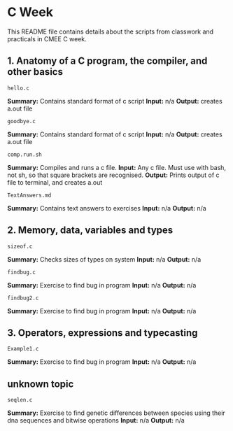 # C Week
This README file contains details about the scripts from classwork and practicals in CMEE C week.


## 1. Anatomy of a C program, the compiler, and other basics

    hello.c

**Summary:** Contains standard format of c script
**Input:** n/a
**Output:** creates a.out file

    goodbye.c

**Summary:** Contains standard format of c script
**Input:** n/a
**Output:** creates a.out file

    comp.run.sh

**Summary:** Compiles and runs a c file.
**Input:** Any c file. Must use with bash, not sh, so that square brackets are recognised.
**Output:** Prints output of c file to terminal, and creates a.out

    TextAnswers.md

**Summary:** Contains text answers to exercises
**Input:** n/a
**Output:** n/a

## 2. Memory, data, variables and types


    sizeof.c

**Summary:** Checks sizes of types on system
**Input:** n/a
**Output:** n/a

    findbug.c

**Summary:** Exercise to find bug in program
**Input:** n/a
**Output:** n/a

    findbug2.c

**Summary:** Exercise to find bug in program
**Input:** n/a
**Output:** n/a

## 3. Operators, expressions and typecasting

    Example1.c

**Summary:** Exercise to find bug in program
**Input:** n/a
**Output:** n/a

## unknown topic

    seqlen.c

**Summary:** Exercise to find genetic differences between species using their dna sequences and bitwise operations
**Input:** n/a
**Output:** n/a
